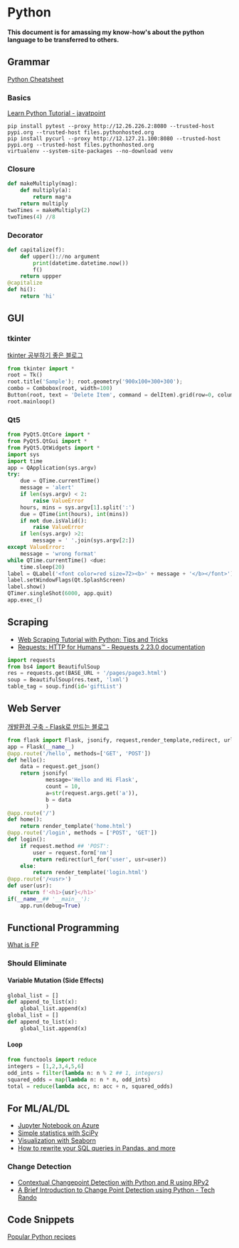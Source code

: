 # Python
**This document is for amassing my know-how's about the python language to be transferred to others.**

## Grammar
[Python Cheatsheet](https://perso.limsi.fr/pointal/_media/python:cours:mementopython3-english.pdf)

### Basics
[Learn Python Tutorial - javatpoint](https://www.javatpoint.com/python-tutorial)
``` shell
pip install pytest --proxy http://12.26.226.2:8080 --trusted-host pypi.org --trusted-host files.pythonhosted.org
pip install pycurl --proxy http://12.127.21.100:8080 --trusted-host pypi.org --trusted-host files.pythonhosted.org
virtualenv --system-site-packages --no-download venv
```

### Closure
``` python
def makeMultiply(mag):
	def multiply(a):
		return mag*a
	return multiply
twoTimes = makeMultiply(2)
twoTimes(4) //8
```

### Decorator
``` python
def capitalize(f):
	def upper()://no argument
		print(datetime.datetime.now())
		f()
	return uppper
@capitalize
def hi():
	return 'hi'
```

## GUI
### tkinter
[tkinter 공부하기 좋은 블로그](https://comdoc.tistory.com/entry/tkinter-%EA%B3%B5%EB%B6%80%ED%95%98%EA%B8%B0-%EC%A2%8B%EC%9D%80-%EB%B8%94%EB%A1%9C%EA%B7%B8)
``` python
from tkinter import *
root = Tk()
root.title('Sample'); root.geometry('900x100+300+300');
combo = Combobox(root, width=100)
Button(root, text = 'Delete Item', command = delItem).grid(row=0, column = 2)
root.mainloop()
```

### Qt5
``` python
from PyQt5.QtCore import *
from PyQt5.QtGui import *
from PyQt5.QtWidgets import *
import sys
import time
app = QApplication(sys.argv)
try:
    due = QTime.currentTime()
    message = 'alert'
    if len(sys.argv) < 2:
        raise ValueError
    hours, mins = sys.argv[1].split(':')
    due = QTime(int(hours), int(mins))
    if not due.isValid():
        raise ValueError
    if len(sys.argv) >2:
        message = ' '.join(sys.argv[2:])
except ValueError:
    message = 'wrong format'
while QTime.currentTime() <due:
    time.sleep(20)
label = QLabel('<font color=red size=72><b>' + message + '</b></font>')
label.setWindowFlags(Qt.SplashScreen)
label.show()
QTimer.singleShot(6000, app.quit)
app.exec_()
```

## Scraping
* [Web Scraping Tutorial with Python: Tips and Tricks](https://hackernoon.com/web-scraping-tutorial-with-python-tips-and-tricks-db070e70e071)
* [Requests: HTTP for Humans™ - Requests 2.23.0 documentation](https://requests.readthedocs.io/en/master/)

``` python
import requests
from bs4 import BeautifulSoup
res = requests.get(BASE_URL + '/pages/page3.html')
soup = BeautifulSoup(res.text, 'lxml')
table_tag = soup.find(id='giftList')
```

## Web Server
[개발환경 구축 - Flask로 만드는 블로그](https://opentutorials.org/module/3669/22002)
``` python
from flask import Flask, jsonify, request,render_template,redirect, url_for
app = Flask(__name__)
@app.route('/hello', methods=['GET', 'POST'])
def hello():
    data = request.get_json()
    return jsonify(
            message='Hello and Hi Flask',
            count = 10,
            a=str(request.args.get('a')),
            b = data
            )
@app.route('/')
def home():
    return render_template('home.html')
@app.route('/login', methods = ['POST', 'GET'])
def login():
    if request.method ## 'POST':
        user = request.form['nm']
        return redirect(url_for('user', usr=user))
    else:
        return render_template('login.html')
@app.route('/<usr>')
def user(usr):
    return f'<h1>{usr}</h1>'
if(__name__## '__main__'):
    app.run(debug=True)
```

## Functional Programming
[What is FP](https://towardsdatascience.com/why-developers-are-falling-in-love-with-functional-programming-13514df4048e)

### Should Eliminate
#### Variable Mutation (Side Effects)
``` python
global_list = []
def append_to_list(x):
    global_list.append(x)
global_list = []
def append_to_list(x):
    global_list.append(x)
```   
#### Loop
``` python
from functools import reduce
integers = [1,2,3,4,5,6]
odd_ints = filter(lambda n: n % 2 ## 1, integers)
squared_odds = map(lambda n: n * n, odd_ints)
total = reduce(lambda acc, n: acc + n, squared_odds)
```


## For ML/AL/DL
* [Jupyter Notebook on Azure](https://notebooks.azure.com/anon-hkagba/projects/gims)
* [Simple statistics with SciPy](https://oneau.wordpress.com/2011/02/28/simple-statistics-with-scipy/)
* [Visualization with Seaborn](https://jakevdp.github.io/PythonDataScienceHandbook/04.14-visualization-with-seaborn.html)
* [How to rewrite your SQL queries in Pandas, and more](https://medium.com/jbennetcodes/how-to-rewrite-your-sql-queries-in-pandas-and-more-149d341fc53e)

### Change Detection
* [Contextual Changepoint Detection with Python and R using RPy2](https://medium.com/bigdatarepublic/contextual-changepoint-detection-with-python-and-r-using-rpy2-fa7d86259ba9)
* [A Brief Introduction to Change Point Detection using Python - Tech Rando](https://techrando.com/2019/08/14/a-brief-introduction-to-change-point-detection-using-python/)


## Code Snippets
[Popular Python recipes](http://code.activestate.com/recipes/langs/python/)
